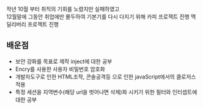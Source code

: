 작년 10월 부터 취직의 기회를 노렸지만 실패하였고  
12월말에 그동안 취업에만 몰두하여 기본기를 다시 다지기 위해 
카피 프로젝트 진행 맥딜리버리 프로젝트 진행

## 배운점
- 보안 강화를 목표로 제작 inject에 대한 공부
- Encry를 사용한 사용자 비밀번호 암호화
- 개발자도구로 인한 HTML조작, 콘솔공격등 으로 인한 javaScript에서의 클로저스 적용
- 특정 세션을 지역변수(해당 url을 벗어나면 삭제)화 시키기 위한 필터와 인터셉트에 대한 공부 


